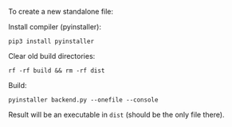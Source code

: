 To create a new standalone file:

Install compiler (pyinstaller):
```
pip3 install pyinstaller
```

Clear old build directories:
```
rf -rf build && rm -rf dist
```

Build:
```
pyinstaller backend.py --onefile --console
```

Result will be an executable in `dist` (should be the only file there).

